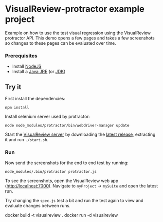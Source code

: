 # VisualReview-protractor example project

Example on how to use the test visual regression using the VisualReview protractor API.
This demo opens a few pages and takes a few screenshots so changes to these pages can be evaluated over time.

### Prerequisites
* Install [NodeJS](http://nodejs.org/)
* Install a [Java JRE](http://java.com/nl) (or [JDK](http://www.oracle.com/technetwork/java/javase/downloads/index.html))

## Try it

First install the dependencies:

```shell
npm install
```

Install selenium server used by protractor:

```shell
node node_modules/protractor/bin/webdriver-manager update
```

Start the [VisualReview server](https://github.com/xebia/VisualReview) by downloading the [latest release](https://github.com/xebia/VisualReview/releases), extracting it and run `./start.sh`.

### Run

Now send the screenshots for the end to end test by running:

```shell
node_modules/.bin/protractor protractor.js
```

To see the screenshots, open the VisualReview web app ([http://localhost:7000](http://localhost:7000)).
Navigate to `myProject` -> `mySuite` and open the latest run.

Try changing the `spec.js` test a bit and run the test again to view and evaluate changes between runs.



docker build -t visualreview .
docker run -d visualreview
